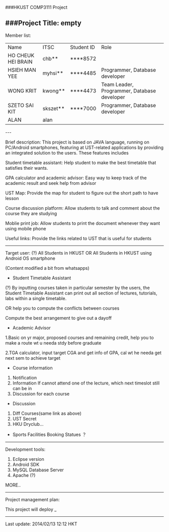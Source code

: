 ###HKUST COMP3111 Project

###Project Title: empty
---
Member list:
<table>
<tr><td>Name</td><td>ITSC</td><td>Student ID</td><td>Role</td></tr>
<tr><td>HO CHEUK HEI BRAIN</td><td>chb**</td><td>****8572</td><td></td></tr>
<tr><td>HSIEH MAN YEE</td><td>myhsi**</td><td>****4485</td><td> Programmer, Database developer</td></tr>
<tr><td>WONG KRIT</td><td>kwong**</td><td>****4473</td><td>Team Leader, Programmer, Database developer</td></tr>
<tr><td>SZETO SAI KIT</td><td>skszet**</td><td>****7000</td><td>Programmer, Database developer</td></tr>
<tr><td>ALAN</td><td>alan</td><td></td><td></td></tr>
</table>
---

Brief description:
This project is based on JAVA language, running on PC/Android smartphones, featuring at UST-related applications by providing an integrated solution to the users. These features includes

Student timetable assistant: Help student to make the best timetable that satisfies their wants.

GPA calculator and academic advisor: Easy way to keep track of the academic result and seek help from advisor

UST Map: Provide the map for student to figure out the short path to have lesson

Course discussion platform: Allow students to talk and comment about the course they are studying

Moblie print job: Allow students to print the document whenever they want using mobile phone

Useful links: Provide the links related to UST that is useful for students

---
Target user: (?)
All Students in HKUST
OR
All Students in HKUST using Android OS smartphone




(Content modified a bit from whatsapps)

- Student Timetable Assistant

(?)
By inputting courses taken in particular semester by the users, the Student Timetable Assistant can print out all section of lectures, tutorials, labs within a single timetable.

OR help you to compute the conflicts between courses

Compute the best arrangement to give out a dayoff





- Academic Advisor 

1.Basic on yr major, proposed courses and remaining credit, help you to make a route wt u needa stdy before graduate

2.TGA calculator, input target CGA and get info of GPA, cal wt he needa get next sem to achieve target   




- Course information

1. Notification
2. Information
      If cannot attend one of the lecture, which next timeslot still can be in 
3. Discussion for each course 




- Discussion

1. Diff Courses(same link as above)
2. UST Secret
3. HKU Dryclub... 
- Sports Facilities Booking Statues ？


---

Development tools:

  1. Eclipse version
  2. Android SDK
  3. MySQL Database Server
  4. Apache (?)
  
MORE..
 
  
---

Project management plan:

This project will deploy _


---
Last update: 2014/02/13 12:12 HKT

